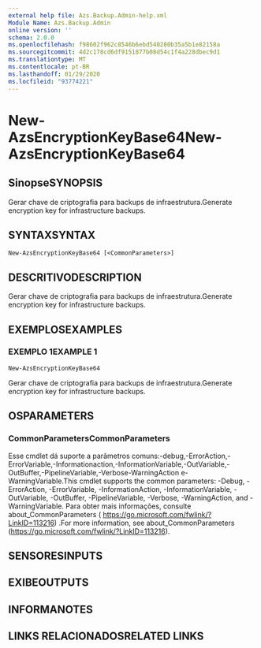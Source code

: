 ```yaml
---
external help file: Azs.Backup.Admin-help.xml
Module Name: Azs.Backup.Admin
online version: ''
schema: 2.0.0
ms.openlocfilehash: f98602f962c8546b6ebd540280b35a5b1e82158a
ms.sourcegitcommit: 4d2c178cd6df9151877b08d54c1f4a228dbec9d1
ms.translationtype: MT
ms.contentlocale: pt-BR
ms.lasthandoff: 01/29/2020
ms.locfileid: "93774221"
---
```

# <span data-ttu-id="bd6bd-101">New-AzsEncryptionKeyBase64</span><span class="sxs-lookup"><span data-stu-id="bd6bd-101">New-AzsEncryptionKeyBase64</span></span>

## <span data-ttu-id="bd6bd-102">Sinopse</span><span class="sxs-lookup"><span data-stu-id="bd6bd-102">SYNOPSIS</span></span>
<span data-ttu-id="bd6bd-103">Gerar chave de criptografia para backups de infraestrutura.</span><span class="sxs-lookup"><span data-stu-id="bd6bd-103">Generate encryption key for infrastructure backups.</span></span>

## <span data-ttu-id="bd6bd-104">SYNTAX</span><span class="sxs-lookup"><span data-stu-id="bd6bd-104">SYNTAX</span></span>

```
New-AzsEncryptionKeyBase64 [<CommonParameters>]
```

## <span data-ttu-id="bd6bd-105">DESCRITIVO</span><span class="sxs-lookup"><span data-stu-id="bd6bd-105">DESCRIPTION</span></span>
<span data-ttu-id="bd6bd-106">Gerar chave de criptografia para backups de infraestrutura.</span><span class="sxs-lookup"><span data-stu-id="bd6bd-106">Generate encryption key for infrastructure backups.</span></span>

## <span data-ttu-id="bd6bd-107">EXEMPLOS</span><span class="sxs-lookup"><span data-stu-id="bd6bd-107">EXAMPLES</span></span>

### <span data-ttu-id="bd6bd-108">EXEMPLO 1</span><span class="sxs-lookup"><span data-stu-id="bd6bd-108">EXAMPLE 1</span></span>
```
New-AzsEncryptionKeyBase64
```

<span data-ttu-id="bd6bd-109">Gerar chave de criptografia para backups de infraestrutura.</span><span class="sxs-lookup"><span data-stu-id="bd6bd-109">Generate encryption key for infrastructure backups.</span></span>

## <span data-ttu-id="bd6bd-110">OS</span><span class="sxs-lookup"><span data-stu-id="bd6bd-110">PARAMETERS</span></span>

### <span data-ttu-id="bd6bd-111">CommonParameters</span><span class="sxs-lookup"><span data-stu-id="bd6bd-111">CommonParameters</span></span>
<span data-ttu-id="bd6bd-112">Esse cmdlet dá suporte a parâmetros comuns:-debug,-ErrorAction,-ErrorVariable,-Informationaction,-InformationVariable,-OutVariable,-OutBuffer,-PipelineVariable,-Verbose-WarningAction e-WarningVariable.</span><span class="sxs-lookup"><span data-stu-id="bd6bd-112">This cmdlet supports the common parameters: -Debug, -ErrorAction, -ErrorVariable, -InformationAction, -InformationVariable, -OutVariable, -OutBuffer, -PipelineVariable, -Verbose, -WarningAction, and -WarningVariable.</span></span> <span data-ttu-id="bd6bd-113">Para obter mais informações, consulte about_CommonParameters ( https://go.microsoft.com/fwlink/?LinkID=113216) .</span><span class="sxs-lookup"><span data-stu-id="bd6bd-113">For more information, see about_CommonParameters (https://go.microsoft.com/fwlink/?LinkID=113216).</span></span>

## <span data-ttu-id="bd6bd-114">SENSORES</span><span class="sxs-lookup"><span data-stu-id="bd6bd-114">INPUTS</span></span>

## <span data-ttu-id="bd6bd-115">EXIBE</span><span class="sxs-lookup"><span data-stu-id="bd6bd-115">OUTPUTS</span></span>

## <span data-ttu-id="bd6bd-116">INFORMA</span><span class="sxs-lookup"><span data-stu-id="bd6bd-116">NOTES</span></span>

## <span data-ttu-id="bd6bd-117">LINKS RELACIONADOS</span><span class="sxs-lookup"><span data-stu-id="bd6bd-117">RELATED LINKS</span></span>
